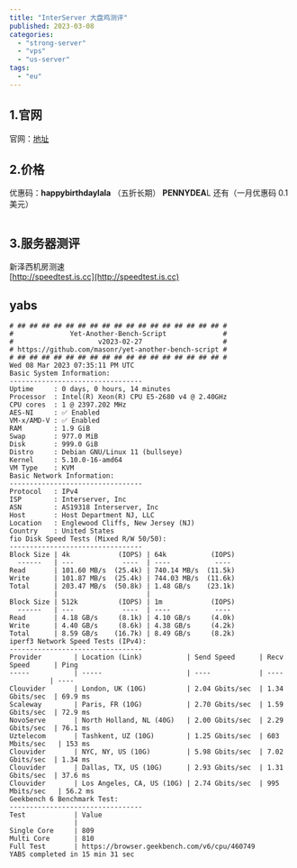 ```yaml
---
title: "InterServer 大盘鸡测评"
published: 2023-03-08
categories: 
  - "strong-server"
  - "vps"
  - "us-server"
tags: 
  - "eu"
---
```


## 1.官网

官网：[地址](https://urls.catcat.blog/literserver)

## 2.价格

优惠码：**happybirthdaylala** （五折长期） **PENNYDEA**L 还有（一月优惠码 0.1美元）

<picture>
    <source srcset="https://s3.catcat.blog/images/2023/03/image-92.avif" type="image/avif">
    <source srcset="https://s3.catcat.blog/images/2023/03/image-92.webp" type="image/webp">
    <img src="https://s3.catcat.blog/images/2023/03/image-92.jpg" alt="" loading="lazy">
</picture>

## 3.服务器测评

新泽西机房测速  
[http://speedtest.is.cc](http://speedtest.is.cc)

## yabs

```shell
# ## ## ## ## ## ## ## ## ## ## ## ## ## ## ## ## ## #
#              Yet-Another-Bench-Script              #
#                     v2023-02-27                    #
# https://github.com/masonr/yet-another-bench-script #
# ## ## ## ## ## ## ## ## ## ## ## ## ## ## ## ## ## #
Wed 08 Mar 2023 07:35:11 PM UTC
Basic System Information:
---------------------------------
Uptime     : 0 days, 0 hours, 14 minutes
Processor  : Intel(R) Xeon(R) CPU E5-2680 v4 @ 2.40GHz
CPU cores  : 1 @ 2397.202 MHz
AES-NI     : ✅ Enabled
VM-x/AMD-V : ✅ Enabled
RAM        : 1.9 GiB
Swap       : 977.0 MiB
Disk       : 999.0 GiB
Distro     : Debian GNU/Linux 11 (bullseye)
Kernel     : 5.10.0-16-amd64
VM Type    : KVM
Basic Network Information:
---------------------------------
Protocol   : IPv4
ISP        : Interserver, Inc
ASN        : AS19318 Interserver, Inc
Host       : Host Department NJ, LLC
Location   : Englewood Cliffs, New Jersey (NJ)
Country    : United States
fio Disk Speed Tests (Mixed R/W 50/50):
---------------------------------
Block Size | 4k            (IOPS) | 64k           (IOPS)
  ------   | ---            ----  | ----           ----
Read       | 101.60 MB/s  (25.4k) | 740.14 MB/s  (11.5k)
Write      | 101.87 MB/s  (25.4k) | 744.03 MB/s  (11.6k)
Total      | 203.47 MB/s  (50.8k) | 1.48 GB/s    (23.1k)
           |                      |
Block Size | 512k          (IOPS) | 1m            (IOPS)
  ------   | ---            ----  | ----           ----
Read       | 4.18 GB/s     (8.1k) | 4.10 GB/s     (4.0k)
Write      | 4.40 GB/s     (8.6k) | 4.38 GB/s     (4.2k)
Total      | 8.59 GB/s    (16.7k) | 8.49 GB/s     (8.2k)
iperf3 Network Speed Tests (IPv4):
---------------------------------
Provider        | Location (Link)           | Send Speed      | Recv Speed      | Ping
-----           | -----                     | ----            | ----            | ----
Clouvider       | London, UK (10G)          | 2.04 Gbits/sec  | 1.34 Gbits/sec  | 69.9 ms
Scaleway        | Paris, FR (10G)           | 2.70 Gbits/sec  | 1.59 Gbits/sec  | 72.9 ms
NovoServe       | North Holland, NL (40G)   | 2.00 Gbits/sec  | 2.29 Gbits/sec  | 76.1 ms
Uztelecom       | Tashkent, UZ (10G)        | 1.25 Gbits/sec  | 603 Mbits/sec   | 153 ms
Clouvider       | NYC, NY, US (10G)         | 5.98 Gbits/sec  | 7.02 Gbits/sec  | 1.34 ms
Clouvider       | Dallas, TX, US (10G)      | 2.93 Gbits/sec  | 1.31 Gbits/sec  | 37.6 ms
Clouvider       | Los Angeles, CA, US (10G) | 2.74 Gbits/sec  | 995 Mbits/sec   | 56.2 ms
Geekbench 6 Benchmark Test:
---------------------------------
Test            | Value
                |
Single Core     | 809
Multi Core      | 810
Full Test       | https://browser.geekbench.com/v6/cpu/460749
YABS completed in 15 min 31 sec
```
